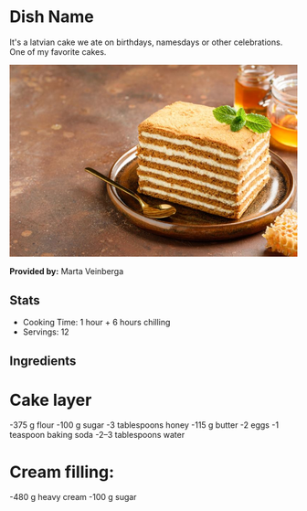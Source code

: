 # Dish Name
It's a latvian cake we ate on birthdays, namesdays or other celebrations.
One of my favorite cakes.

![HoneyCake](../img/HoneyCake.jpg)

**Provided by:** Marta Veinberga

## Stats
- Cooking Time: 1 hour + 6 hours chilling
- Servings: 12

## Ingredients
# Cake layer
-375 g flour
-100 g sugar
-3 tablespoons honey
-115 g butter
-2 eggs
-1 teaspoon baking soda
-2–3 tablespoons water

# Cream filling:
-480 g heavy cream
-100 g sugar